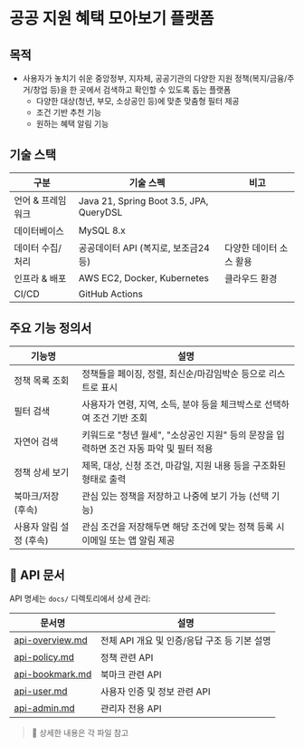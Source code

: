 # 공공 지원 혜택 모아보기 플랫폼

## 목적
- 사용자가 놓치기 쉬운 중앙정부, 지자체, 공공기관의 다양한 지원 정책(복지/금융/주거/창업 등)을 한 곳에서 검색하고 확인할 수 있도록 돕는 플랫폼
    - 다양한 대상(청년, 부모, 소상공인 등)에 맞춘 맞춤형 필터 제공
    - 조건 기반 추천 기능
    - 원하는 혜택 알림 기능

## 기술 스택
| 구분            | 기술 스펙                                            | 비고                             |
|-----------------|--------------------------------------------------|---------------------------------|
| 언어 & 프레임워크 | Java 21, Spring Boot 3.5, JPA, QueryDSL          |             |
| 데이터베이스      | MySQL 8.x                                        |               |
| 데이터 수집/처리  | 공공데이터 API (복지로, 보조금24 등)           | 다양한 데이터 소스 활용          |
| 인프라 & 배포     | AWS EC2, Docker, Kubernetes | 클라우드 환경 |
| CI/CD            | GitHub Actions                                   |      |


## 주요 기능 정의서
| 기능명             | 설명                                                                                   |
|-----------------|----------------------------------------------------------------------------------------|
| 정책 목록 조회        | 정책들을 페이징, 정렬, 최신순/마감임박순 등으로 리스트로 표시                           |
| 필터 검색           | 사용자가 연령, 지역, 소득, 분야 등을 체크박스로 선택하여 조건 기반 조회                  |
| 자연어 검색          | 키워드로 "청년 월세", "소상공인 지원" 등의 문장을 입력하면 조건 자동 파악 및 필터 적용  |
| 정책 상세 보기        | 제목, 대상, 신청 조건, 마감일, 지원 내용 등을 구조화된 형태로 출력                      |
| 북마크/저장 (후속)     | 관심 있는 정책을 저장하고 나중에 보기 가능 (선택 기능)                                  |
| 사용자 알림 설정 (후속) | 관심 조건을 저장해두면 해당 조건에 맞는 정책 등록 시 이메일 또는 앱 알림 제공           |


## 📄 API 문서

API 명세는 `docs/` 디렉토리에서 상세 관리:

| 문서명 | 설명 |
|--------|------|
| [api-overview.md](./docs/api-overview.md) | 전체 API 개요 및 인증/응답 구조 등 기본 설명 |
| [api-policy.md](./docs/api-policy.md) | 정책 관련 API |
| [api-bookmark.md](./docs/api-bookmark.md) | 북마크 관련 API |
| [api-user.md](./docs/api-user.md) | 사용자 인증 및 정보 관련 API |
| [api-admin.md](./docs/api-admin.md) | 관리자 전용 API |

> 📁 상세한 내용은 각 파일 참고